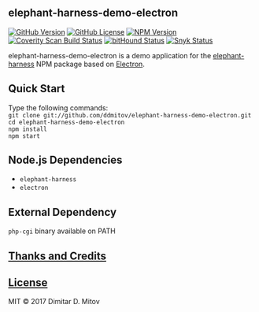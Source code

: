 elephant-harness-demo-electron
--------------------------------------------------------------------------------

[![GitHub Version](https://img.shields.io/github/release/ddmitov/elephant-harness-demo-electron.svg)](https://github.com/ddmitov/elephant-harness-demo-electron/releases)
[![GitHub License](https://img.shields.io/badge/License-MIT-yellow.svg)](./LICENSE.md)
[![NPM Version](https://img.shields.io/npm/v/elephant-harness-demo-electron.svg)](https://www.npmjs.com/package/elephant-harness-demo-electron)
[![Coverity Scan Build Status](https://scan.coverity.com/projects/11448/badge.svg)](https://scan.coverity.com/projects/ddmitov-elephant-harness-demo-electron)
[![bitHound Status](https://www.bithound.io/github/ddmitov/elephant-harness-demo-electron/badges/code.svg)](https://www.bithound.io/github/ddmitov/elephant-harness-demo-electron)
[![Snyk Status](https://snyk.io/test/github/ddmitov/elephant-harness-demo-electron/badge.svg)](https://snyk.io/test/github/ddmitov/elephant-harness-demo-electron)  

elephant-harness-demo-electron is a demo application for the [elephant-harness](https://www.npmjs.com/package/elephant-harness) NPM package based on [Electron](http://electron.atom.io/).

## Quick Start
Type the following commands:  
``git clone git://github.com/ddmitov/elephant-harness-demo-electron.git``  
``cd elephant-harness-demo-electron``  
``npm install``  
``npm start``

## Node.js Dependencies
* ``elephant-harness``
* ``electron``

## External Dependency
``php-cgi`` binary available on PATH

## [Thanks and Credits](./CREDITS.md)

## [License](./LICENSE.md)
MIT © 2017 Dimitar D. Mitov  
